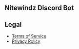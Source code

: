 ## Nitewindz Discord Bot
## Legal
- [Terms of Service](./docs/TERMS.md)
- [Privacy Policy](./docs/PRIVACY.md)

